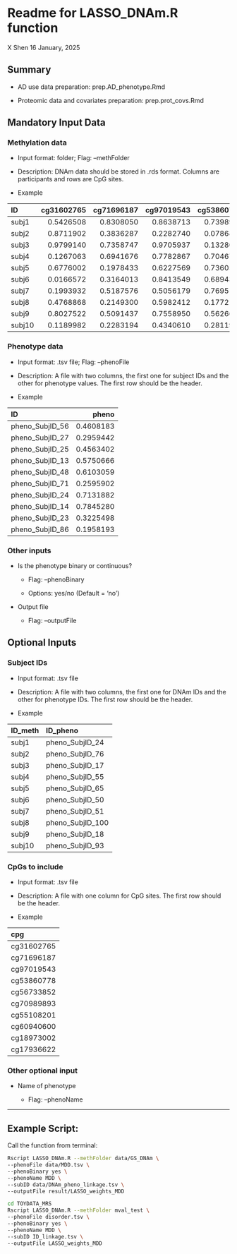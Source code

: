 Readme for LASSO\_DNAm.R function
================
X Shen
16 January, 2025

## Summary

  - AD use data preparation: prep.AD\_phenotype.Rmd

  - Proteomic data and covariates preparation: prep.prot\_covs.Rmd

## Mandatory Input Data

### Methylation data

  - Input format: folder; Flag: –methFolder

  - Description: DNAm data should be stored in .rds format. Columns are
    participants and rows are CpG
sites.

  - Example

| ID     | cg31602765 | cg71696187 | cg97019543 | cg53860778 | cg56733852 | cg70989893 | cg55108201 | cg60940600 | cg18973002 | cg17936622 |
| :----- | ---------: | ---------: | ---------: | ---------: | ---------: | ---------: | ---------: | ---------: | ---------: | ---------: |
| subj1  |  0.5426508 |  0.8308050 |  0.8638713 |  0.7398929 |  0.0073558 |  0.9303585 |  0.5460656 |  0.8375024 |  0.7690491 |  0.4602612 |
| subj2  |  0.8711902 |  0.3836287 |  0.2282740 |  0.0786861 |  0.5134351 |  0.0758845 |  0.5038607 |  0.3202991 |  0.4782370 |  0.0080568 |
| subj3  |  0.9799140 |  0.7358747 |  0.9705937 |  0.1328087 |  0.1736585 |  0.7732009 |  0.0972177 |  0.1487135 |  0.1880891 |  0.0179580 |
| subj4  |  0.1267063 |  0.6941676 |  0.7782867 |  0.7046723 |  0.0995432 |  0.9401981 |  0.4495978 |  0.1550584 |  0.2868786 |  0.2995916 |
| subj5  |  0.6776002 |  0.1978433 |  0.6227569 |  0.7360512 |  0.3407551 |  0.5141476 |  0.0183764 |  0.0456632 |  0.6678010 |  0.1245773 |
| subj6  |  0.0166572 |  0.3164013 |  0.8413549 |  0.6894399 |  0.8933338 |  0.0651360 |  0.7104200 |  0.3621154 |  0.7454814 |  0.7248059 |
| subj7  |  0.1993932 |  0.5187576 |  0.5056179 |  0.7695172 |  0.4207007 |  0.7646030 |  0.1927723 |  0.5411525 |  0.6863808 |  0.3383740 |
| subj8  |  0.4768868 |  0.2149300 |  0.5982412 |  0.1772145 |  0.0473879 |  0.7801199 |  0.4691668 |  0.0118916 |  0.5009157 |  0.8220485 |
| subj9  |  0.8027522 |  0.5091437 |  0.7558950 |  0.5626690 |  0.5214343 |  0.9968115 |  0.7078440 |  0.2392420 |  0.1290033 |  0.9332041 |
| subj10 |  0.1189982 |  0.2283194 |  0.4340610 |  0.2811943 |  0.4188920 |  0.2916319 |  0.1707687 |  0.1370217 |  0.7626721 |  0.0343706 |

### Phenotype data

  - Input format: .tsv file; Flag: –phenoFile

  - Description: A file with two columns, the first one for subject IDs
    and the other for phenotype values. The first row should be the
    header.

  - Example

| ID                |     pheno |
| :---------------- | --------: |
| pheno\_SubjID\_56 | 0.4608183 |
| pheno\_SubjID\_27 | 0.2959442 |
| pheno\_SubjID\_25 | 0.4563402 |
| pheno\_SubjID\_13 | 0.5750666 |
| pheno\_SubjID\_48 | 0.6103059 |
| pheno\_SubjID\_71 | 0.2595902 |
| pheno\_SubjID\_24 | 0.7131882 |
| pheno\_SubjID\_14 | 0.7845280 |
| pheno\_SubjID\_23 | 0.3225498 |
| pheno\_SubjID\_86 | 0.1958193 |

### Other inputs

  - Is the phenotype binary or continuous?
    
      - Flag: –phenoBinary
    
      - Options: yes/no (Default = ‘no’)

  - Output file
    
      - Flag: –outputFile

## Optional Inputs

### Subject IDs

  - Input format: .tsv file

  - Description: A file with two columns, the first one for DNAm IDs and
    the other for phenotype IDs. The first row should be the header.

  - Example

| ID\_meth | ID\_pheno          |
| :------- | :----------------- |
| subj1    | pheno\_SubjID\_24  |
| subj2    | pheno\_SubjID\_76  |
| subj3    | pheno\_SubjID\_17  |
| subj4    | pheno\_SubjID\_55  |
| subj5    | pheno\_SubjID\_65  |
| subj6    | pheno\_SubjID\_50  |
| subj7    | pheno\_SubjID\_51  |
| subj8    | pheno\_SubjID\_100 |
| subj9    | pheno\_SubjID\_18  |
| subj10   | pheno\_SubjID\_93  |

### CpGs to include

  - Input format: .tsv file

  - Description: A file with one column for CpG sites. The first row
    should be the header.

  - Example

| cpg        |
| :--------- |
| cg31602765 |
| cg71696187 |
| cg97019543 |
| cg53860778 |
| cg56733852 |
| cg70989893 |
| cg55108201 |
| cg60940600 |
| cg18973002 |
| cg17936622 |

### Other optional input

  - Name of phenotype
    
      - Flag: –phenoName

-----

## Example Script:

Call the function from terminal:

``` bash
Rscript LASSO_DNAm.R --methFolder data/GS_DNAm \
--phenoFile data/MDD.tsv \
--phenoBinary yes \
--phenoName MDD \
--subID data/DNAm_pheno_linkage.tsv \
--outputFile result/LASSO_weights_MDD
```

``` bash
cd TOYDATA_MRS
Rscript LASSO_DNAm.R --methFolder mval_test \
--phenoFile disorder.tsv \
--phenoBinary yes \
--phenoName MDD \
--subID ID_linkage.tsv \
--outputFile LASSO_weights_MDD
```
